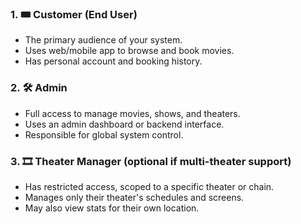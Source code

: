 ### 1. **🎟️ Customer (End User)**

- The primary audience of your system.
- Uses web/mobile app to browse and book movies.
- Has personal account and booking history.

### 2. **🛠️ Admin**
- Full access to manage movies, shows, and theaters.
- Uses an admin dashboard or backend interface.
- Responsible for global system control.

### 3. **🎞️ Theater Manager** (optional if multi-theater support)

- Has restricted access, scoped to a specific theater or chain.
- Manages only their theater's schedules and screens.
- May also view stats for their own location.